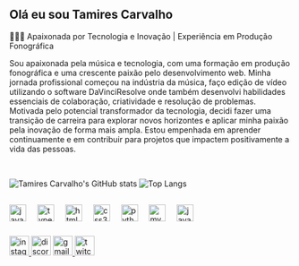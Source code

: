 Olá eu sou Tamires Carvalho
---

🎵👩‍💻 Apaixonada por Tecnologia e Inovação | Experiência em Produção Fonográfica

Sou apaixonada pela música e tecnologia, com uma formação em produção fonográfica e uma crescente paixão pelo desenvolvimento web. Minha jornada profissional começou na indústria da música, faço edição de vídeo utilizando o software DaVinciResolve onde  também desenvolvi habilidades essenciais de colaboração, criatividade e resolução de problemas.
Motivada pelo potencial transformador da tecnologia, decidi fazer uma transição de carreira para explorar novos horizontes e aplicar minha paixão pela inovação de forma mais ampla. Estou empenhada em aprender continuamente e em contribuir para projetos que impactem positivamente a vida das pessoas.

<div>
  
<br>

![Tamires Carvalho's GitHub stats](https://github-readme-stats.vercel.app/api?username=carvalhotamires&theme=nightowl&show_icons=true)
![Top Langs](https://github-readme-stats.vercel.app/api/top-langs/?username=carvalhotamires&layout=compact&langs_count=16&theme=nightowl)




  <h2 align="left"></h2>

###


###

<div align="left">
  <img src="https://cdn.jsdelivr.net/gh/devicons/devicon/icons/javascript/javascript-original.svg" height="30" alt="javascript logo"  />
  <img width="12" />
  <img src="https://cdn.jsdelivr.net/gh/devicons/devicon/icons/typescript/typescript-original.svg" height="30" alt="typescript logo"  />
  <img width="12" />
  <img src="https://cdn.jsdelivr.net/gh/devicons/devicon/icons/html5/html5-original.svg" height="30" alt="html5 logo"  />
  <img width="12" />
  <img src="https://cdn.jsdelivr.net/gh/devicons/devicon/icons/css3/css3-original.svg" height="30" alt="css3 logo"  />
  <img width="12" />
  <img src="https://cdn.jsdelivr.net/gh/devicons/devicon/icons/python/python-original.svg" height="30" alt="python logo"  />
  <img width="12" />
  <img src="https://cdn.jsdelivr.net/gh/devicons/devicon/icons/mysql/mysql-original.svg" height="30" alt="mysql logo"  />
  <img width="12" />
  <img src="https://cdn.jsdelivr.net/gh/devicons/devicon/icons/java/java-original.svg" height="30" alt="java logo"  />
</div>

###

<div align="left">
  <a href="https://www.instagram.com/tamiresc.s/" target="_blank">
    <img src="https://img.shields.io/static/v1?message=Instagram&logo=instagram&label=&color=E4405F&logoColor=white&labelColor=&style=for-the-badge" height="35" alt="instagram logo"  />
  </a>
  <img src="https://img.shields.io/static/v1?message=Discord&logo=discord&label=&color=7289DA&logoColor=white&labelColor=&style=for-the-badge" height="35" alt="discord logo"  />
  <a href="tamirescs00@gmail.com" target="_blank">
    <img src="https://img.shields.io/static/v1?message=Gmail&logo=gmail&label=&color=D14836&logoColor=white&labelColor=&style=for-the-badge" height="35" alt="gmail logo"  />
  </a>
  <a href="https://www.twitch.tv/search?term=tamycs" target="_blank">
    <img src="https://img.shields.io/static/v1?message=Twitch&logo=twitch&label=&color=9146FF&logoColor=white&labelColor=&style=for-the-badge" height="35" alt="twitch logo"  />
  </a>
</div>

###
